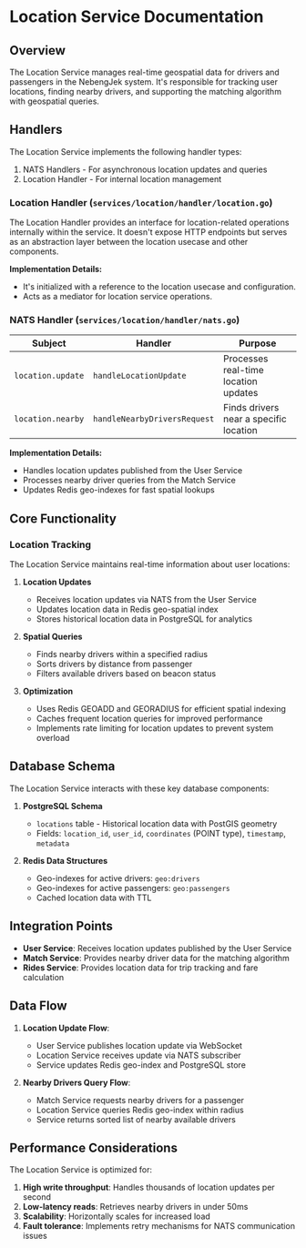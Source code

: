 # Location Service Documentation

## Overview

The Location Service manages real-time geospatial data for drivers and passengers in the NebengJek system. It's responsible for tracking user locations, finding nearby drivers, and supporting the matching algorithm with geospatial queries.

## Handlers

The Location Service implements the following handler types:
1. NATS Handlers - For asynchronous location updates and queries
2. Location Handler - For internal location management

### Location Handler (`services/location/handler/location.go`)

The Location Handler provides an interface for location-related operations internally within the service. It doesn't expose HTTP endpoints but serves as an abstraction layer between the location usecase and other components.

**Implementation Details:**
- It's initialized with a reference to the location usecase and configuration.
- Acts as a mediator for location service operations.

### NATS Handler (`services/location/handler/nats.go`)

| Subject | Handler | Purpose |
|---------|---------|---------|
| `location.update` | `handleLocationUpdate` | Processes real-time location updates |
| `location.nearby` | `handleNearbyDriversRequest` | Finds drivers near a specific location |

**Implementation Details:**
- Handles location updates published from the User Service
- Processes nearby driver queries from the Match Service
- Updates Redis geo-indexes for fast spatial lookups

## Core Functionality

### Location Tracking

The Location Service maintains real-time information about user locations:

1. **Location Updates**
   - Receives location updates via NATS from the User Service
   - Updates location data in Redis geo-spatial index
   - Stores historical location data in PostgreSQL for analytics

2. **Spatial Queries**
   - Finds nearby drivers within a specified radius
   - Sorts drivers by distance from passenger
   - Filters available drivers based on beacon status

3. **Optimization**
   - Uses Redis GEOADD and GEORADIUS for efficient spatial indexing
   - Caches frequent location queries for improved performance
   - Implements rate limiting for location updates to prevent system overload

## Database Schema

The Location Service interacts with these key database components:

1. **PostgreSQL Schema**
   - `locations` table - Historical location data with PostGIS geometry
   - Fields: `location_id`, `user_id`, `coordinates` (POINT type), `timestamp`, `metadata`

2. **Redis Data Structures**
   - Geo-indexes for active drivers: `geo:drivers`
   - Geo-indexes for active passengers: `geo:passengers`
   - Cached location data with TTL

## Integration Points

- **User Service**: Receives location updates published by the User Service
- **Match Service**: Provides nearby driver data for the matching algorithm
- **Rides Service**: Provides location data for trip tracking and fare calculation

## Data Flow

1. **Location Update Flow**:
   - User Service publishes location update via WebSocket
   - Location Service receives update via NATS subscriber
   - Service updates Redis geo-index and PostgreSQL store
   
2. **Nearby Drivers Query Flow**:
   - Match Service requests nearby drivers for a passenger
   - Location Service queries Redis geo-index within radius
   - Service returns sorted list of nearby available drivers

## Performance Considerations

The Location Service is optimized for:

1. **High write throughput**: Handles thousands of location updates per second
2. **Low-latency reads**: Retrieves nearby drivers in under 50ms
3. **Scalability**: Horizontally scales for increased load
4. **Fault tolerance**: Implements retry mechanisms for NATS communication issues